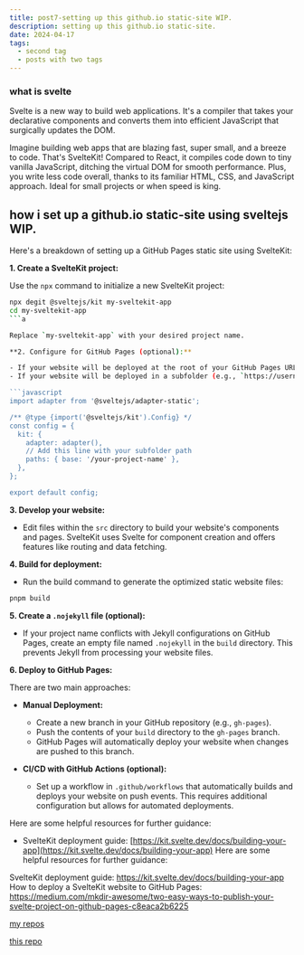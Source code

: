 ```yaml
---
title: post7-setting up this github.io static-site WIP.
description: setting up this github.io static-site.
date: 2024-04-17
tags:
  - second tag
  - posts with two tags
---
```


### what is svelte

Svelte is a new way to build web applications. It's a compiler that takes your declarative components and converts them into efficient JavaScript that surgically updates the DOM.

Imagine building web apps that are blazing fast, super small, and a breeze to code. That's SvelteKit! Compared to React, it compiles code down to tiny vanilla JavaScript, ditching the virtual DOM for smooth performance. Plus, you write less code overall, thanks to its familiar HTML, CSS, and JavaScript approach. Ideal for small projects or when speed is king.

## how i set up a github.io static-site using sveltejs WIP.

Here's a breakdown of setting up a GitHub Pages static site using SvelteKit:

**1. Create a SvelteKit project:**

Use the `npx` command to initialize a new SvelteKit project:

```bash
npx degit @sveltejs/kit my-sveltekit-app
cd my-sveltekit-app
```a

Replace `my-sveltekit-app` with your desired project name.

**2. Configure for GitHub Pages (optional):**

- If your website will be deployed at the root of your GitHub Pages URL (e.g., `https://username.github.io`), no configuration is needed.
- If your website will be deployed in a subfolder (e.g., `https://username.github.io/your-project-name`), you'll need to adjust the base path in `svelte.config.js`:

```javascript
import adapter from '@sveltejs/adapter-static';

/** @type {import('@sveltejs/kit').Config} */
const config = {
  kit: {
    adapter: adapter(),
    // Add this line with your subfolder path
    paths: { base: '/your-project-name' },
  },
};

export default config;
```

**3. Develop your website:**

- Edit files within the `src` directory to build your website's components and pages. SvelteKit uses Svelte for component creation and offers features like routing and data fetching.

**4. Build for deployment:**

- Run the build command to generate the optimized static website files:

```bash
pnpm build
```

**5. Create a `.nojekyll` file (optional):**

- If your project name conflicts with Jekyll configurations on GitHub Pages, create an empty file named `.nojekyll` in the `build` directory. This prevents Jekyll from processing your website files.

**6. Deploy to GitHub Pages:**

There are two main approaches:

  - **Manual Deployment:**
    - Create a new branch in your GitHub repository (e.g., `gh-pages`).
    - Push the contents of your `build` directory to the `gh-pages` branch.
    - GitHub Pages will automatically deploy your website when changes are pushed to this branch.

  - **CI/CD with GitHub Actions (optional):**
    - Set up a workflow in `.github/workflows` that automatically builds and deploys your website on push events. This requires additional configuration but allows for automated deployments.

Here are some helpful resources for further guidance:

- SvelteKit deployment guide: [https://kit.svelte.dev/docs/building-your-app](https://kit.svelte.dev/docs/building-your-app)
Here are some helpful resources for further guidance:

SvelteKit deployment guide: https://kit.svelte.dev/docs/building-your-app
How to deploy a SvelteKit website to GitHub Pages: https://medium.com/mkdir-awesome/two-easy-ways-to-publish-your-svelte-project-on-github-pages-c8eaca2b6225

[my repos](https://github.com/douglasjsmith/)

[this repo](https://github.com/douglassmith404)


